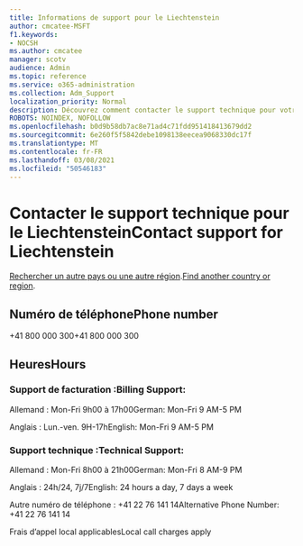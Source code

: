 ```yaml
---
title: Informations de support pour le Liechtenstein
author: cmcatee-MSFT
f1.keywords:
- NOCSH
ms.author: cmcatee
manager: scotv
audience: Admin
ms.topic: reference
ms.service: o365-administration
ms.collection: Adm_Support
localization_priority: Normal
description: Découvrez comment contacter le support technique pour votre pays ou région.
ROBOTS: NOINDEX, NOFOLLOW
ms.openlocfilehash: b0d9b58db7ac8e71ad4c71fdd951418413679dd2
ms.sourcegitcommit: 6e260f5f5842debe1098138eecea9068330dc17f
ms.translationtype: MT
ms.contentlocale: fr-FR
ms.lasthandoff: 03/08/2021
ms.locfileid: "50546183"
---
```

# <a name="contact-support-for-liechtenstein"></a><span data-ttu-id="fbe42-103">Contacter le support technique pour le Liechtenstein</span><span class="sxs-lookup"><span data-stu-id="fbe42-103">Contact support for Liechtenstein</span></span>

<span data-ttu-id="fbe42-104">[Rechercher un autre pays ou une autre région](../contact-support-for-business-products.md).</span><span class="sxs-lookup"><span data-stu-id="fbe42-104">[Find another country or region](../contact-support-for-business-products.md).</span></span>

## <a name="phone-number"></a><span data-ttu-id="fbe42-105">Numéro de téléphone</span><span class="sxs-lookup"><span data-stu-id="fbe42-105">Phone number</span></span>
<span data-ttu-id="fbe42-106">+41 800 000 300</span><span class="sxs-lookup"><span data-stu-id="fbe42-106">+41 800 000 300</span></span>

## <a name="hours"></a><span data-ttu-id="fbe42-107">Heures</span><span class="sxs-lookup"><span data-stu-id="fbe42-107">Hours</span></span>
### <a name="billing-support"></a><span data-ttu-id="fbe42-108">Support de facturation :</span><span class="sxs-lookup"><span data-stu-id="fbe42-108">Billing Support:</span></span>

<span data-ttu-id="fbe42-109">Allemand : Mon-Fri 9h00 à 17h00</span><span class="sxs-lookup"><span data-stu-id="fbe42-109">German: Mon-Fri 9 AM-5 PM</span></span>

<span data-ttu-id="fbe42-110">Anglais : Lun.-ven. 9H-17h</span><span class="sxs-lookup"><span data-stu-id="fbe42-110">English: Mon-Fri 9 AM-5 PM</span></span>

### <a name="technical-support"></a><span data-ttu-id="fbe42-111">Support technique :</span><span class="sxs-lookup"><span data-stu-id="fbe42-111">Technical Support:</span></span>

<span data-ttu-id="fbe42-112">Allemand : Mon-Fri 8h00 à 21h00</span><span class="sxs-lookup"><span data-stu-id="fbe42-112">German: Mon-Fri 8 AM-9 PM</span></span>

<span data-ttu-id="fbe42-113">Anglais : 24h/24, 7j/7</span><span class="sxs-lookup"><span data-stu-id="fbe42-113">English: 24 hours a day, 7 days a week</span></span>

<span data-ttu-id="fbe42-114">Autre numéro de téléphone : +41 22 76 141 14</span><span class="sxs-lookup"><span data-stu-id="fbe42-114">Alternative Phone Number: +41 22 76 141 14</span></span>

<span data-ttu-id="fbe42-115">Frais d’appel local applicables</span><span class="sxs-lookup"><span data-stu-id="fbe42-115">Local call charges apply</span></span>
